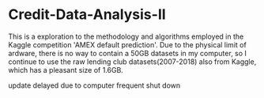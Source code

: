 # Credit-Data-Analysis-II
This is a exploration to the methodology and algorithms employed in the Kaggle competition 'AMEX default prediction'. Due to the physical limit of ardware, there is no way to contain a 50GB datasets in my computer, so I continue to use the raw lending club datasets(2007-2018) also from Kaggle, which has a pleasant size of 1.6GB.

update delayed due to computer frequent shut down
